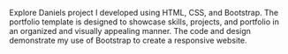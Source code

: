 Explore Daniels project I developed using HTML, CSS, and Bootstrap. The portfolio template is designed to showcase skills, projects, and portfolio in an organized and visually appealing manner. The code and design demonstrate my use of Bootstrap to create a responsive website.
